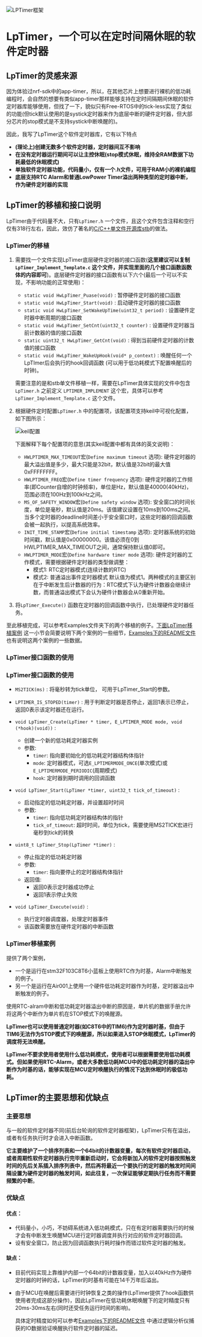 ![LPTimer框架](./pic/LPTimer框架more.png)

# LpTimer，一个可以在定时间隔休眠的软件定时器

## LpTimer的灵感来源

因为体验过nrf-sdk中的app-timer，所以，在其他芯片上想要进行裸机的低功耗编程时，会自然的想要有类似app-timer那样能够支持在定时间隔期间休眠的软件定时器库能够使用，但找了一下，貌似只有Free-RTOS中的tick-less实现了类似的功能(但tick默认使用的是systick定时器来作为底层中断的硬件定时器，但大部分芯片的stop模式是不支持systick中断唤醒的)。

因此，我写了LpTimer这个软件定时器库，它有以下特点

- **(理论上)创建无数多个软件定时器，定时器间互不影响**
- **在没有定时器运行期间可以让主控休眠(stop模式休眠，维持全RAM数据下功耗最低的休眠模式)**
- **单独软件定时器功能，代码量小，仅有一个.h文件，可用于RAM小的裸机编程**
- **底层支持RTC Alarm和普通LowPower Timer溢出两种类型的定时器中断，作为硬件定时器的实现**

## LpTimer的移植和接口说明

LpTimer由于代码量不大，只有`LpTimer.h` 一个文件，且这个文件包含注释和空行仅有318行左右，因此，效仿了著名的[C/C++单文件开源库stb](https://github.com/nothings/stb/tree/master)的做法。

### LpTimer的移植

1. 需要找一个文件实现LpTimer底层硬件定时器的接口函数(**这里建议可以复制`LpTimer_Implement_Template.c` 这个文件，并实现里面的几个接口函数函数体的内容即可**)。底层硬件定时器的接口函数有以下六个(最后一个可以不实现，不影响功能的正常使用)：

   - `static void HwLpTimer_Puase(void)` : 暂停硬件定时器的接口函数
   - `static void HwLpTimer_Start(void)` : 启动硬件定时器的接口函数
   - `static void HwLpTimer_SetWakeUpTime(uint32_t period)` : 设置硬件定时器中断周期的接口函数
   - `static void HwLpTimer_SetCnt(uint32_t counter)` : 设置硬件定时器当前计数器的值的接口函数
   - `static uint32_t HwLpTimer_GetCnt(void)` : 得到当前硬件定时器的计数值的接口函数
   - `static void HwLpTimer_WakeUpHook(void* p_context)` : 唤醒任何一个LpTImer后会执行的hook回调函数 (可以用于低功耗模式下配置唤醒后的时钟)。

   需要注意的是和stb单文件移植一样，需要在LpTimer具体实现的文件中包含`LpTimer.h` 之前定义 `LPTIMER_IMPLEMENT` 这个宏，具体可以参考`LpTimer_Implement_Template.c` 这个文件。

2. 根据硬件定时配置`LpTimer.h` 中的配置项，该配置项支持keil中可视化配置，如下图所示：

   ![keil配置](./pic/keil配置.png)

   下面解释下每个配置项的意思(其实keil配置中都有具体的英文说明)：
   - `HWLPTIMER_MAX_TIMEOUT`宏(`Define maximum timeout`  选项): 硬件定时器的最大溢出值是多少，最大只能是32bit，默认值是32bit的最大值 0xFFFFFFFF。
   - `HWLPTIMER_FREQ`宏(`Define timer frequency` 选项): 硬件定时器的工作频率(即Counter自增的时钟频率)，单位是Hz，默认值是40000(40kHz)，范围必须在100Hz到100kHz之间。
   - `MS_OF_SAFETY_WINDOW`宏(`Define safety window` 选项): 安全窗口的时间长度，单位是毫秒，默认值是20ms。该值建议设置在10ms到100ms之间。当多个定时器的deadline时间差小于安全窗口时，这些定时器的回调函数会被一起执行，以提高系统效率。
   - `INIT_TIME_STAMP`宏(`Define initial timestamp` 选项): 定时器系统的初始时间戳，默认值是0x00000000。该值必须在0到HWLPTIMER_MAX_TIMEOUT之间，通常保持默认值0即可。
   - `HWLPTIMER_MODE`宏(`Define hardware timer mode` 选项): 硬件定时器的工作模式，需要根据硬件定时器的类型做调整：
     - 模式1: RTC定时器模式(连续计数的RTC)
     - 模式2: 普通溢出事件定时器模式
     默认值为模式1。两种模式的主要区别在于中断发生后计数器的行为：RTC模式下认为硬件计数器会继续计数，而普通溢出模式下会认为硬件计数器会从0重新开始。

3. 将`LpTimer_Execute()` 函数在定时器的回调函数中执行，已处理硬件定时器任务。

至此移植完成，可以参考Examples文件夹下的两个移植的例子。[下面LpTimer移植案例](##LpTimer移植案例) 这一小节会简要说明下两个案例的一些细节，[Examples下的README文件](.\Examples\README.md)也有说明这两个案例的一些数据。

### LpTimer接口函数的使用

### LpTimer接口函数的使用

- `MS2TICK(ms)` : 将毫秒转为tick单位， 可用于LpTimer_Start的参数。
- `LPTIMER_IS_STOPED(timer)` : 用于判断定时器是否停止，返回1表示已停止，返回0表示该定时器还在运行。

- `void LpTimer_Create(LpTimer * timer, E_LPTIMER_MODE mode, void (*hook)(void))` : 
  - 创建一个新的低功耗定时器实例
  - 参数:
    - `timer`: 指向要初始化的低功耗定时器结构体指针
    - `mode`: 定时器模式，可选`E_LPTIMERMODE_ONCE`(单次模式)或`E_LPTIMERMODE_PERIODIC`(周期模式)
    - `hook`: 定时器到期时调用的回调函数

- `void LpTimer_Start(LpTimer *timer, uint32_t tick_of_timeout)` :
  - 启动指定的低功耗定时器，并设置超时时间
  - 参数:
    - `timer`: 指向低功耗定时器结构体的指针
    - `tick_of_timeout`: 超时时间，单位为tick，需要使用MS2TICK宏进行毫秒到tick的转换

- `uint8_t LpTimer_Stop(LpTimer *timer)` :
  - 停止指定的低功耗定时器
  - 参数:
    - `timer`: 指向要停止的定时器结构体指针
  - 返回值:
    - 返回0表示定时器成功停止
    - 返回1表示停止失败

- `void LpTimer_Execute(void)` :
  - 执行定时器调度器，处理定时器事件
  - 该函数需要放在硬件定时器的中断函数

### LpTimer移植案例

提供了两个案例，

- 一个是运行在stm32F103C8T6小蓝板上使用RTC作为时基，Alarm中断触发的例子。
- 另一个是运行在Air001上使用一个硬件低功耗定时器作为时基，定时器溢出中断触发的例子。

使用RTC-alram中断和低功耗定时器溢出中断的原因是，单片机的数据手册允许将这两个中断作为单片机在STOP模式下的唤醒源。

**LpTimer也可以使用普通定时器(如C8T6中的TIM6)作为定时器时基，但由于TIM6无法作为STOP模式下的唤醒源，所以如果进入STOP休眠模式，LpTimer的调度将无法唤醒。**

**LpTimer不要求使用者使用什么低功耗模式，使用者可以根据需要使用低功耗模式。但如果使用RTC-Alarm，或者大多数低功耗MCU中的低功耗定时器的溢出中断作为时基的话，能够实现在MCU定时唤醒执行的情况下达到休眠时的极低功耗。**


## LpTimer的主要思想和优缺点

### 主要思想

与一般的软件定时器不同(前后台轮询的软件定时器框架)，LpTimer只有在溢出，或者有任务执行时才会进入中断函数。

**它主要维护了一个排序列表和一个64bit的计数器变量，每次有软件定时器启动，或者周期性软件定时器执行完毕重新启动时，它会将新加入的软件定时器按照触发时间的先后关系插入排序列表中，然后再将最近一个要执行的定时器的触发时间间隔设置为硬件定时器的触发时间，如此往复，一次保证能够定期执行任务而不需要频繁的中断**。

### 优缺点

#### 优点：

- 代码量小，小巧，不妨碍系统进入低功耗模式，只在有定时器需要执行的时候才会有中断发生唤醒MCU进行定时器调度并执行对应的软件定时器回调。
- 设有安全窗口，防止因为回调函数执行耗时操作而错过软件定时器的触发。

#### 缺点：

- 目前代码实现上靠维护内部一个64bit的计数器变量，加入以40kHz作为硬件定时器的时钟的话，LpTimer的时基有可能在14千万年后溢出。

- 由于MCU在唤醒后需要进行时钟恢复之类的操作(LpTimer提供了hook函数供使用者完成这部分操作)，因此LpTimer在低功耗休眠唤醒下的定时精度只有20ms-30ms左右(同时还受任务运行时间的影响)。

  具体定时精度如何可以参考[Examples下的README文件](.\Examples\README.md) 中通过逻辑分析仪捕获的IO数据验证唤醒执行软件定时器的延迟。

